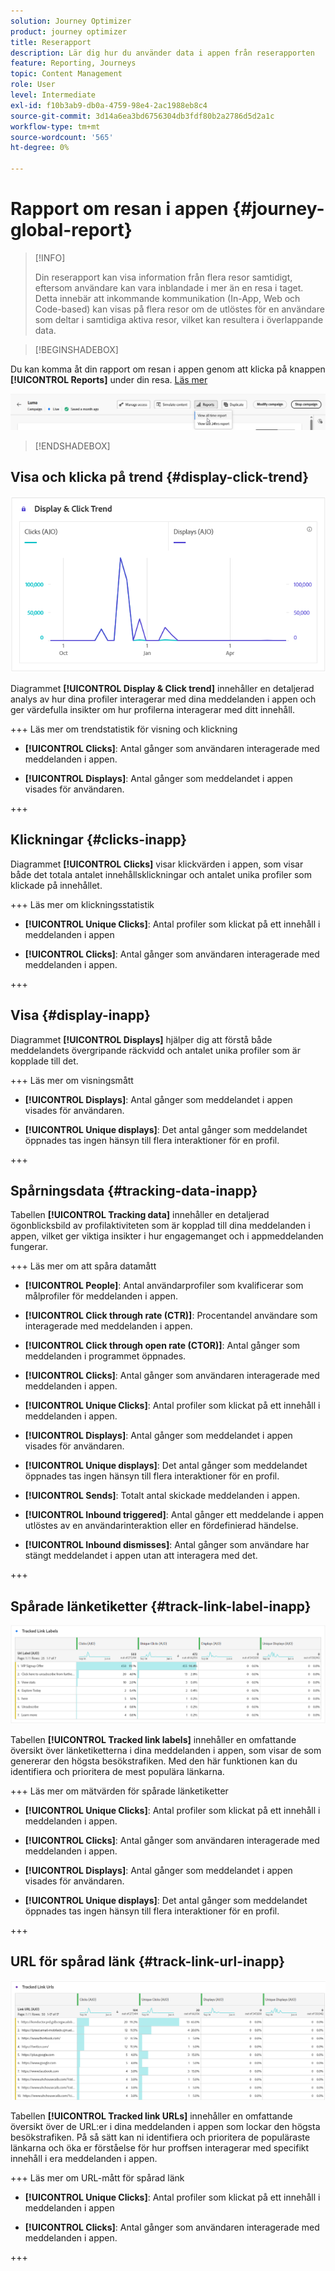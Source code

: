 ```yaml
---
solution: Journey Optimizer
product: journey optimizer
title: Reserapport
description: Lär dig hur du använder data i appen från reserapporten
feature: Reporting, Journeys
topic: Content Management
role: User
level: Intermediate
exl-id: f10b3ab9-db0a-4759-98e4-2ac1988eb8c4
source-git-commit: 3d14a6ea3bd6756304db3fdf80b2a2786d5d2a1c
workflow-type: tm+mt
source-wordcount: '565'
ht-degree: 0%

---
```


# Rapport om resan i appen {#journey-global-report}

>[!INFO]
>
>Din reserapport kan visa information från flera resor samtidigt, eftersom användare kan vara inblandade i mer än en resa i taget. Detta innebär att inkommande kommunikation (In-App, Web och Code-based) kan visas på flera resor om de utlöstes för en användare som deltar i samtidiga aktiva resor, vilket kan resultera i överlappande data.

>[!BEGINSHADEBOX]

Du kan komma åt din rapport om resan i appen genom att klicka på knappen **[!UICONTROL Reports]** under din resa. [Läs mer](report-gs-cja.md)

![](assets/report-access.png)

>[!ENDSHADEBOX]

## Visa och klicka på trend {#display-click-trend}

![](assets/cja-inapp-impressions-click.png)

Diagrammet **[!UICONTROL Display & Click trend]** innehåller en detaljerad analys av hur dina profiler interagerar med dina meddelanden i appen och ger värdefulla insikter om hur profilerna interagerar med ditt innehåll.

+++ Läs mer om trendstatistik för visning och klickning

* **[!UICONTROL Clicks]**: Antal gånger som användaren interagerade med meddelanden i appen.

* **[!UICONTROL Displays]**: Antal gånger som meddelandet i appen visades för användaren.

+++

## Klickningar {#clicks-inapp}

Diagrammet **[!UICONTROL Clicks]** visar klickvärden i appen, som visar både det totala antalet innehållsklickningar och antalet unika profiler som klickade på innehållet.

+++ Läs mer om klickningsstatistik

* **[!UICONTROL Unique Clicks]**: Antal profiler som klickat på ett innehåll i meddelanden i appen

* **[!UICONTROL Clicks]**: Antal gånger som användaren interagerade med meddelanden i appen.

+++

## Visa {#display-inapp}

Diagrammet **[!UICONTROL Displays]** hjälper dig att förstå både meddelandets övergripande räckvidd och antalet unika profiler som är kopplade till det.

+++ Läs mer om visningsmått

* **[!UICONTROL Displays]**: Antal gånger som meddelandet i appen visades för användaren.

* **[!UICONTROL Unique displays]**: Det antal gånger som meddelandet öppnades tas ingen hänsyn till flera interaktioner för en profil.

+++

## Spårningsdata {#tracking-data-inapp}

Tabellen **[!UICONTROL Tracking data]** innehåller en detaljerad ögonblicksbild av profilaktiviteten som är kopplad till dina meddelanden i appen, vilket ger viktiga insikter i hur engagemanget och i appmeddelanden fungerar.

+++ Läs mer om att spåra datamått

* **[!UICONTROL People]**: Antal användarprofiler som kvalificerar som målprofiler för meddelanden i appen.

* **[!UICONTROL Click through rate (CTR)]**: Procentandel användare som interagerade med meddelanden i appen.

* **[!UICONTROL Click through open rate (CTOR)]**: Antal gånger som meddelanden i programmet öppnades.

* **[!UICONTROL Clicks]**: Antal gånger som användaren interagerade med meddelanden i appen.

* **[!UICONTROL Unique Clicks]**: Antal profiler som klickat på ett innehåll i meddelanden i appen.

* **[!UICONTROL Displays]**: Antal gånger som meddelandet i appen visades för användaren.

* **[!UICONTROL Unique displays]**: Det antal gånger som meddelandet öppnades tas ingen hänsyn till flera interaktioner för en profil.

* **[!UICONTROL Sends]**: Totalt antal skickade meddelanden i appen.

* **[!UICONTROL Inbound triggered]**: Antal gånger ett meddelande i appen utlöstes av en användarinteraktion eller en fördefinierad händelse.

* **[!UICONTROL Inbound dismisses]**: Antal gånger som användare har stängt meddelandet i appen utan att interagera med det.

+++

## Spårade länketiketter {#track-link-label-inapp}

![](assets/cja-inapp-tracked-link-labels.png)

Tabellen **[!UICONTROL Tracked link labels]** innehåller en omfattande översikt över länketiketterna i dina meddelanden i appen, som visar de som genererar den högsta besökstrafiken. Med den här funktionen kan du identifiera och prioritera de mest populära länkarna.

+++ Läs mer om mätvärden för spårade länketiketter

* **[!UICONTROL Unique Clicks]**: Antal profiler som klickat på ett innehåll i meddelanden i appen.

* **[!UICONTROL Clicks]**: Antal gånger som användaren interagerade med meddelanden i appen.

* **[!UICONTROL Displays]**: Antal gånger som meddelandet i appen visades för användaren.

* **[!UICONTROL Unique displays]**: Det antal gånger som meddelandet öppnades tas ingen hänsyn till flera interaktioner för en profil.

+++

## URL för spårad länk {#track-link-url-inapp}

![](assets/cja-inapp-tracked-link-urls.png)

Tabellen **[!UICONTROL Tracked link URLs]** innehåller en omfattande översikt över de URL:er i dina meddelanden i appen som lockar den högsta besökstrafiken. På så sätt kan ni identifiera och prioritera de populäraste länkarna och öka er förståelse för hur proffsen interagerar med specifikt innehåll i era meddelanden i appen.

+++ Läs mer om URL-mått för spårad länk

* **[!UICONTROL Unique Clicks]**: Antal profiler som klickat på ett innehåll i meddelanden i appen

* **[!UICONTROL Clicks]**: Antal gånger som användaren interagerade med meddelanden i appen.

+++
